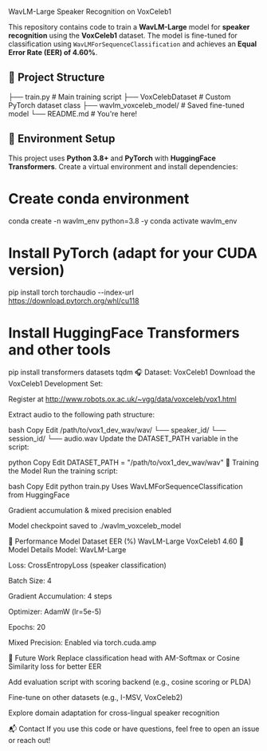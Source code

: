 WavLM-Large Speaker Recognition on VoxCeleb1

This repository contains code to train a **WavLM-Large** model for **speaker recognition** using the **VoxCeleb1** dataset. The model is fine-tuned for classification using `WavLMForSequenceClassification` and achieves an **Equal Error Rate (EER) of 4.60%**.

## 📁 Project Structure

├── train.py # Main training script 
├── VoxCelebDataset # Custom PyTorch dataset class 
├── wavlm_voxceleb_model/ # Saved fine-tuned model 
└── README.md # You're here!


## 🔧 Environment Setup

This project uses **Python 3.8+** and **PyTorch** with **HuggingFace Transformers**. Create a virtual environment and install dependencies:


# Create conda environment
conda create -n wavlm_env python=3.8 -y
conda activate wavlm_env

# Install PyTorch (adapt for your CUDA version)
pip install torch torchaudio --index-url https://download.pytorch.org/whl/cu118

# Install HuggingFace Transformers and other tools
pip install transformers datasets tqdm
🎧 Dataset: VoxCeleb1
Download the VoxCeleb1 Development Set:

Register at http://www.robots.ox.ac.uk/~vgg/data/voxceleb/vox1.html

Extract audio to the following path structure:

bash
Copy
Edit
/path/to/vox1_dev_wav/wav/
└── speaker_id/
    └── session_id/
        └── audio.wav
Update the DATASET_PATH variable in the script:

python
Copy
Edit
DATASET_PATH = "/path/to/vox1_dev_wav/wav"
🚀 Training the Model
Run the training script:

bash
Copy
Edit
python train.py
Uses WavLMForSequenceClassification from HuggingFace

Gradient accumulation & mixed precision enabled

Model checkpoint saved to ./wavlm_voxceleb_model

🧪 Performance
Model	Dataset	EER (%)
WavLM-Large	VoxCeleb1	4.60
🧠 Model Details
Model: WavLM-Large

Loss: CrossEntropyLoss (speaker classification)

Batch Size: 4

Gradient Accumulation: 4 steps

Optimizer: AdamW (lr=5e-5)

Epochs: 20

Mixed Precision: Enabled via torch.cuda.amp

🧠 Future Work
Replace classification head with AM-Softmax or Cosine Similarity loss for better EER

Add evaluation script with scoring backend (e.g., cosine scoring or PLDA)

Fine-tune on other datasets (e.g., I-MSV, VoxCeleb2)

Explore domain adaptation for cross-lingual speaker recognition

📬 Contact
If you use this code or have questions, feel free to open an issue or reach out!

